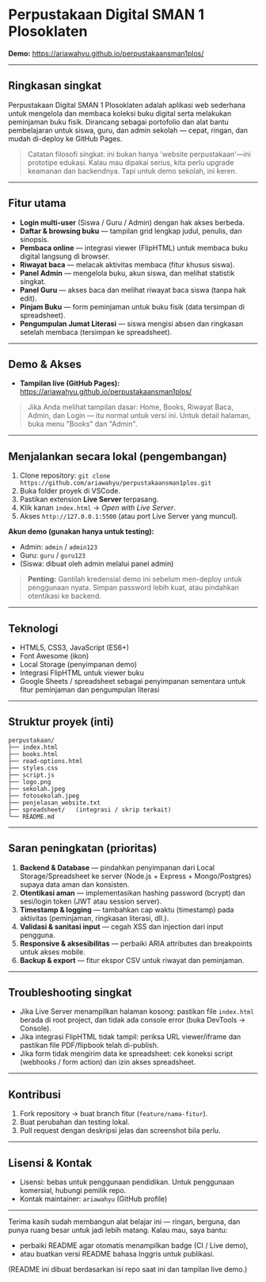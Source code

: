 # Perpustakaan Digital SMAN 1 Plosoklaten

**Demo:** https://ariawahyu.github.io/perpustakaansman1plos/

---

## Ringkasan singkat
Perpustakaan Digital SMAN 1 Plosoklaten adalah aplikasi web sederhana untuk mengelola dan membaca koleksi buku digital serta melakukan peminjaman buku fisik. Dirancang sebagai portofolio dan alat bantu pembelajaran untuk siswa, guru, dan admin sekolah — cepat, ringan, dan mudah di-deploy ke GitHub Pages.

> Catatan filosofi singkat: ini bukan hanya 'website perpustakaan'—ini prototipe edukasi. Kalau mau dipakai serius, kita perlu upgrade keamanan dan backendnya. Tapi untuk demo sekolah, ini keren.

---

## Fitur utama
- **Login multi-user** (Siswa / Guru / Admin) dengan hak akses berbeda.
- **Daftar & browsing buku** — tampilan grid lengkap judul, penulis, dan sinopsis.
- **Pembaca online** — integrasi viewer (FlipHTML) untuk membaca buku digital langsung di browser.
- **Riwayat baca** — melacak aktivitas membaca (fitur khusus siswa).
- **Panel Admin** — mengelola buku, akun siswa, dan melihat statistik singkat.
- **Panel Guru** — akses baca dan melihat riwayat baca siswa (tanpa hak edit).
- **Pinjam Buku** — form peminjaman untuk buku fisik (data tersimpan di spreadsheet).
- **Pengumpulan Jumat Literasi** — siswa mengisi absen dan ringkasan setelah membaca (tersimpan ke spreadsheet).

---

## Demo & Akses
- **Tampilan live (GitHub Pages):** https://ariawahyu.github.io/perpustakaansman1plos/

> Jika Anda melihat tampilan dasar: Home, Books, Riwayat Baca, Admin, dan Login — itu normal untuk versi ini. Untuk detail halaman, buka menu "Books" dan "Admin".

---

## Menjalankan secara lokal (pengembangan)
1. Clone repository: `git clone https://github.com/ariawahyu/perpustakaansman1plos.git`
2. Buka folder proyek di VSCode.
3. Pastikan extension **Live Server** terpasang.
4. Klik kanan `index.html` → *Open with Live Server*.
5. Akses `http://127.0.0.1:5500` (atau port Live Server yang muncul).

**Akun demo (gunakan hanya untuk testing):**
- Admin: `admin` / `admin123`  
- Guru: `guru` / `guru123`  
- (Siswa: dibuat oleh admin melalui panel admin)

> **Penting:** Gantilah kredensial demo ini sebelum men-deploy untuk penggunaan nyata. Simpan password lebih kuat, atau pindahkan otentikasi ke backend.

---

## Teknologi
- HTML5, CSS3, JavaScript (ES6+)
- Font Awesome (ikon)
- Local Storage (penyimpanan demo)
- Integrasi FlipHTML untuk viewer buku
- Google Sheets / spreadsheet sebagai penyimpanan sementara untuk fitur peminjaman dan pengumpulan literasi

---

## Struktur proyek (inti)
```
perpustakaan/
├── index.html
├── books.html
├── read-options.html
├── styles.css
├── script.js
├── logo.png
├── sekolah.jpeg
├── fotosekolah.jpeg
├── penjelasan_website.txt
├── spreadsheet/   (integrasi / skrip terkait)
└── README.md
```

---

## Saran peningkatan (prioritas)
1. **Backend & Database** — pindahkan penyimpanan dari Local Storage/Spreadsheet ke server (Node.js + Express + Mongo/Postgres) supaya data aman dan konsisten.
2. **Otentikasi aman** — implementasikan hashing password (bcrypt) dan sesi/login token (JWT atau session server).
3. **Timestamp & logging** — tambahkan cap waktu (timestamp) pada aktivitas (peminjaman, ringkasan literasi, dll.).
4. **Validasi & sanitasi input** — cegah XSS dan injection dari input pengguna.
5. **Responsive & aksesibilitas** — perbaiki ARIA attributes dan breakpoints untuk akses mobile.
6. **Backup & export** — fitur ekspor CSV untuk riwayat dan peminjaman.

---

## Troubleshooting singkat
- Jika Live Server menampilkan halaman kosong: pastikan file `index.html` berada di root project, dan tidak ada console error (buka DevTools → Console).
- Jika integrasi FlipHTML tidak tampil: periksa URL viewer/iframe dan pastikan file PDF/flipbook telah di-publish.
- Jika form tidak mengirim data ke spreadsheet: cek koneksi script (webhooks / form action) dan izin akses spreadsheet.

---

## Kontribusi
1. Fork repository → buat branch fitur (`feature/nama-fitur`).
2. Buat perubahan dan testing lokal.
3. Pull request dengan deskripsi jelas dan screenshot bila perlu.

---

## Lisensi & Kontak
- Lisensi: bebas untuk penggunaan pendidikan. Untuk penggunaan komersial, hubungi pemilik repo.
- Kontak maintainer: `ariawahyu` (GitHub profile)

---

Terima kasih sudah membangun alat belajar ini — ringan, berguna, dan punya ruang besar untuk jadi lebih matang. Kalau mau, saya bantu:
- perbaiki README agar otomatis menampilkan badge (CI / Live demo),
- atau buatkan versi README bahasa Inggris untuk publikasi.

(README ini dibuat berdasarkan isi repo saat ini dan tampilan live demo.)

